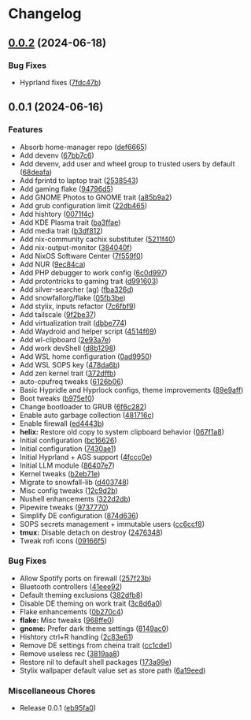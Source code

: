 # Changelog

## [0.0.2](https://github.com/lpchaim/nixos/compare/v0.0.1...v0.0.2) (2024-06-18)


### Bug Fixes

* Hyprland fixes ([7fdc47b](https://github.com/lpchaim/nixos/commit/7fdc47bdb38ad162d81a8ac3cf1f60328ba4637b))

## 0.0.1 (2024-06-16)


### Features

* Absorb home-manager repo ([def6665](https://github.com/lpchaim/nixos/commit/def66650bafae01c0de456ce3cec69b46e82a90f))
* Add devenv ([67bb7c6](https://github.com/lpchaim/nixos/commit/67bb7c67b6b34b066b145c6471ebd111e3c95861))
* Add devenv, add user and wheel group to trusted users by default ([68deafa](https://github.com/lpchaim/nixos/commit/68deafa96c02d85177a7b8367620c9e0bce9e12b))
* Add fprintd to laptop trait ([2538543](https://github.com/lpchaim/nixos/commit/2538543d56afd33926c4df92dd7249e646622618))
* Add gaming flake ([94796d5](https://github.com/lpchaim/nixos/commit/94796d5b9280d31da4e173a6797309873e85c0a1))
* Add GNOME Photos to GNOME trait ([a85b9a2](https://github.com/lpchaim/nixos/commit/a85b9a2d962247ec6365cca6248e9431106634d8))
* Add grub configuration limit ([22db465](https://github.com/lpchaim/nixos/commit/22db4651142eb0da0d63e31f446ebd03e09d2a04))
* Add hishtory ([0071f4c](https://github.com/lpchaim/nixos/commit/0071f4c601f27611eb3bb61c00f14d2cfd591b8b))
* Add KDE Plasma trait ([ba3ffae](https://github.com/lpchaim/nixos/commit/ba3ffae3d3800596405e6e0341768111ebf82c98))
* Add media trait ([b3df812](https://github.com/lpchaim/nixos/commit/b3df812f4f93c3efb86a7e4bd8bdd7ff94482b9c))
* Add nix-community cachix substituter ([5211f40](https://github.com/lpchaim/nixos/commit/5211f408a918e9dc23d4df74d9b6caaae3bb76b1))
* Add nix-output-monitor ([384040f](https://github.com/lpchaim/nixos/commit/384040f410c30bcc00e82c45f93a404eb7cdc880))
* Add NixOS Software Center ([7f559f0](https://github.com/lpchaim/nixos/commit/7f559f068bffd577611ba6a988ce94bb65d75a85))
* Add NUR ([9ec84ca](https://github.com/lpchaim/nixos/commit/9ec84ca48b0ff734d75a2dd2858afc004d5b2b6d))
* Add PHP debugger to work config ([6c0d997](https://github.com/lpchaim/nixos/commit/6c0d997b030ad1a1c0ac82156b3e8a5b63aa73a6))
* Add protontricks to gaming trait ([d991603](https://github.com/lpchaim/nixos/commit/d9916033cb0cef2aa25061f5e2ee26a09b0a6fe9))
* Add silver-searcher (ag) ([fba326d](https://github.com/lpchaim/nixos/commit/fba326d3c137b728cbf1679b09a5b2665414214d))
* Add snowfallorg/flake ([05fb3be](https://github.com/lpchaim/nixos/commit/05fb3be716725f6b0f3cf0f37503d382f894ed98))
* Add stylix, inputs refactor ([7c6fbf9](https://github.com/lpchaim/nixos/commit/7c6fbf97b7c3d018299cce5916eff2be32f5018c))
* Add tailscale ([9f2be37](https://github.com/lpchaim/nixos/commit/9f2be374e1cbb8ef1487f2c28780828a29625598))
* Add virtualization trait ([dbbe774](https://github.com/lpchaim/nixos/commit/dbbe77464e0a145264444a780e222d7c58320637))
* Add Waydroid and helper script ([4514f69](https://github.com/lpchaim/nixos/commit/4514f690e7c2f55a9431638473b5de2cbda35c40))
* Add wl-clipboard ([2e93a7e](https://github.com/lpchaim/nixos/commit/2e93a7edf2e9ad954d064b73ab7010526d714676))
* Add work devShell ([d8b1298](https://github.com/lpchaim/nixos/commit/d8b129860755cc63cb83296e40e565ca0f766956))
* Add WSL home configuration ([0ad9950](https://github.com/lpchaim/nixos/commit/0ad995065c4ccb94003a34c49d70925920522a4b))
* Add WSL SOPS key ([478da6b](https://github.com/lpchaim/nixos/commit/478da6b22db2166554f3fb064ab70ec02ac56202))
* Add zen kernel trait ([372dffb](https://github.com/lpchaim/nixos/commit/372dffb2d259798bf926ed0cd7b7bee365ae9ac2))
* auto-cpufreq tweaks ([6126b06](https://github.com/lpchaim/nixos/commit/6126b06053f4f88cef88629c52e06fb54922fcd2))
* Basic Hypridle and Hyprlock configs, theme improvements ([89e9aff](https://github.com/lpchaim/nixos/commit/89e9aff700ceb257943bf99b77dafabb163e9a33))
* Boot tweaks ([b975ef0](https://github.com/lpchaim/nixos/commit/b975ef0d5deaa708f7abff22314d75bcdeaa7148))
* Change bootloader to GRUB ([6f6c282](https://github.com/lpchaim/nixos/commit/6f6c2826107725919960aa04f9fbb1b04ffff5a6))
* Enable auto garbage collection ([481716c](https://github.com/lpchaim/nixos/commit/481716c681c8d323d835b5d1ffbb78acd577189b))
* Enable firewall ([ed4443b](https://github.com/lpchaim/nixos/commit/ed4443b024a8e7296cfb1708ccae00d0f0a0cce8))
* **helix:** Restore old copy to system clipboard behavior ([067f1a8](https://github.com/lpchaim/nixos/commit/067f1a8c779679e470f7df4a806531bde060d051))
* Initial configuration ([bc16626](https://github.com/lpchaim/nixos/commit/bc1662636fc62a8d560cf5741a60a6d53a7cd2fe))
* Initial configuration ([7430ae1](https://github.com/lpchaim/nixos/commit/7430ae101c8dc6f82aa1c213d595b3bf6b7bf27e))
* Initial Hyprland + AGS support ([4fccc0e](https://github.com/lpchaim/nixos/commit/4fccc0e3eb25cc57aecb1fc4ce18888d97b92984))
* Initial LLM module ([86407e7](https://github.com/lpchaim/nixos/commit/86407e7620bd0cb9871a6ec70c33f7f66a1d87c6))
* Kernel tweaks ([b2eb71e](https://github.com/lpchaim/nixos/commit/b2eb71ea7a934c68997afed3c17eb567b0572b97))
* Migrate to snowfall-lib ([d403748](https://github.com/lpchaim/nixos/commit/d403748a5341926f552621ea505f8b0a47ded85a))
* Misc config tweaks ([12c9d2b](https://github.com/lpchaim/nixos/commit/12c9d2b8c53d3c95a1b81cec513c71705ce06bee))
* Nushell enhancements ([322d2db](https://github.com/lpchaim/nixos/commit/322d2db04c4307291b14ee263dfee0d096b8458a))
* Pipewire tweaks ([9737770](https://github.com/lpchaim/nixos/commit/9737770f1473c23daa5f0fa8c5b322bd4ecbfc66))
* Simplify DE configuration ([874d636](https://github.com/lpchaim/nixos/commit/874d636a467ea115913cd280d04366517cfc628d))
* SOPS secrets management + immutable users ([cc6ccf8](https://github.com/lpchaim/nixos/commit/cc6ccf83ca6f0a322092ffe3d6ca4646440c7ee6))
* **tmux:** Disable detach on destroy ([2476348](https://github.com/lpchaim/nixos/commit/2476348d3a3387866b6ba66190af32593314d274))
* Tweak rofi icons ([09166f5](https://github.com/lpchaim/nixos/commit/09166f54901663ce7f2de398be81327b52ad4220))


### Bug Fixes

* Allow Spotify ports on firewall ([257f23b](https://github.com/lpchaim/nixos/commit/257f23bfd8f0319b193e8d9cdb85a0b34fe95144))
* Bluetooth controllers ([41eee92](https://github.com/lpchaim/nixos/commit/41eee92891bbc6cdb82c18dc5747bfe406aa2d98))
* Default theming exclusions ([382dfb8](https://github.com/lpchaim/nixos/commit/382dfb8fd29847a08008d77da01c8300ecd657fc))
* Disable DE theming on work trait ([3c8d6a0](https://github.com/lpchaim/nixos/commit/3c8d6a029a48a39cf94f61d6768a8af4f6ceccff))
* Flake enhancements ([0b270c4](https://github.com/lpchaim/nixos/commit/0b270c4627b6eef557a8e2c89b56a8d563e40e48))
* **flake:** Misc tweaks ([968ffe0](https://github.com/lpchaim/nixos/commit/968ffe0ac3ca3df5143a74ac7e4d4cc0178368ff))
* **gnome:** Prefer dark theme settings ([8149ac0](https://github.com/lpchaim/nixos/commit/8149ac09bd5d7c9df6868d9a8572345a263efcfa))
* Hishtory ctrl+R handling ([2c83e61](https://github.com/lpchaim/nixos/commit/2c83e61e81b1b692e28718446c01782abbefbeb4))
* Remove DE settings from cheina trait ([cc1cde1](https://github.com/lpchaim/nixos/commit/cc1cde12504e35a448f321a0258ad559a3ce571c))
* Remove useless rec ([3819aa8](https://github.com/lpchaim/nixos/commit/3819aa8fee488ad0eb2e4549ef69e9a420f237e1))
* Restore nil to default shell packages ([173a99e](https://github.com/lpchaim/nixos/commit/173a99ec11d976848fef6aa679eaa456e92c81fd))
* Stylix wallpaper default value set as store path ([6a19eed](https://github.com/lpchaim/nixos/commit/6a19eedad118596b5ce7f7ab5c94f28ffdc3a4bb))


### Miscellaneous Chores

* Release 0.0.1 ([eb95fa0](https://github.com/lpchaim/nixos/commit/eb95fa0688e91adf1e96e078fd014556a8069ede))
